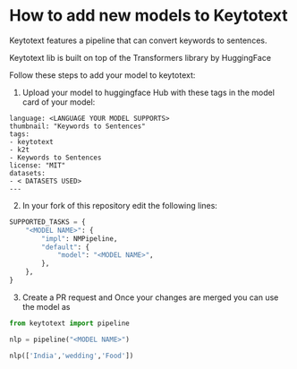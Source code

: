 # How to add new models to Keytotext

Keytotext features a pipeline that can convert keywords to sentences.

Keytotext lib is built on top of the Transformers library by HuggingFace 

Follow these steps to add your model to keytotext:

1) Upload your model to huggingface Hub with these tags in the model card of your model:
```
language: <LANGUAGE YOUR MODEL SUPPORTS>
thumbnail: "Keywords to Sentences"
tags:
- keytotext
- k2t
- Keywords to Sentences
license: "MIT"
datasets:
- < DATASETS USED>
---
```

2) In your fork of this repository edit the following lines:

``` python
SUPPORTED_TASKS = {
    "<MODEL NAME>": {
        "impl": NMPipeline,
        "default": {
            "model": "<MODEL NAME>",
        },
    },
}
```

3) Create a PR request and Once your changes are merged you can use the model as

```python
from keytotext import pipeline

nlp = pipeline("<MODEL NAME>")

nlp(['India','wedding','Food'])
